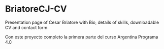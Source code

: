 # BriatoreCJ-CV
Presentation page of Cesar Briatore with Bio, details of skills, downloadable CV and contact form.

Con este proyecto completo la primera parte del curso Argentina Programa 4.0
